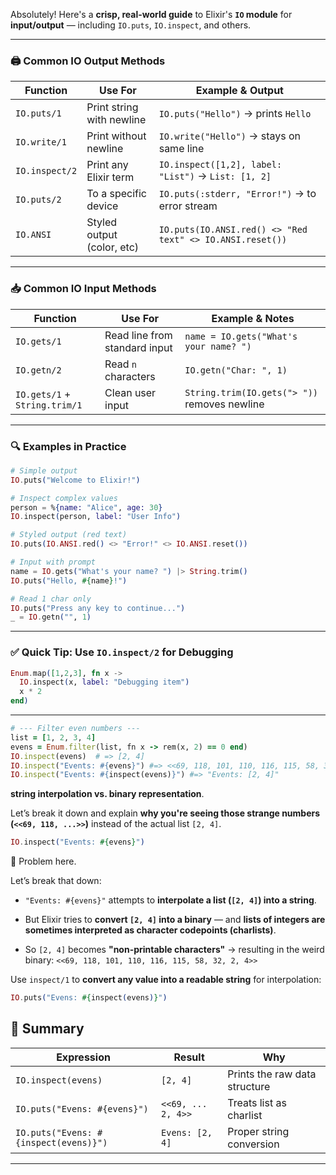 
Absolutely! Here's a **crisp, real-world guide** to Elixir's **`IO` module** for **input/output** — including `IO.puts`, `IO.inspect`, and others.

---

### 🖨️ Common IO Output Methods

|Function|Use For|Example & Output|
|---|---|---|
|`IO.puts/1`|Print string with newline|`IO.puts("Hello")` → prints `Hello`|
|`IO.write/1`|Print without newline|`IO.write("Hello")` → stays on same line|
|`IO.inspect/2`|Print any Elixir term|`IO.inspect([1,2], label: "List")` → `List: [1, 2]`|
|`IO.puts/2`|To a specific device|`IO.puts(:stderr, "Error!")` → to error stream|
|`IO.ANSI`|Styled output (color, etc)|`IO.puts(IO.ANSI.red() <> "Red text" <> IO.ANSI.reset())`|

---

### 📥 Common IO Input Methods

|Function|Use For|Example & Notes|
|---|---|---|
|`IO.gets/1`|Read line from standard input|`name = IO.gets("What's your name? ")`|
|`IO.getn/2`|Read `n` characters|`IO.getn("Char: ", 1)`|
|`IO.gets/1` + `String.trim/1`|Clean user input|`String.trim(IO.gets("> "))` removes newline|

---

### 🔍 Examples in Practice

```elixir
# Simple output
IO.puts("Welcome to Elixir!")

# Inspect complex values
person = %{name: "Alice", age: 30}
IO.inspect(person, label: "User Info")

# Styled output (red text)
IO.puts(IO.ANSI.red() <> "Error!" <> IO.ANSI.reset())

# Input with prompt
name = IO.gets("What's your name? ") |> String.trim()
IO.puts("Hello, #{name}!")

# Read 1 char only
IO.puts("Press any key to continue...")
_ = IO.getn("", 1)
```

---

### ✅ Quick Tip: Use `IO.inspect/2` for Debugging

```elixir
Enum.map([1,2,3], fn x ->
  IO.inspect(x, label: "Debugging item")
  x * 2
end)
```

---


```ruby | exlir
# --- Filter even numbers ---
list = [1, 2, 3, 4]
evens = Enum.filter(list, fn x -> rem(x, 2) == 0 end)
IO.inspect(evens)  # => [2, 4]
IO.inspect("Events: #{evens}") #=> <<69, 118, 101, 110, 116, 115, 58, 32, 2, 4>>
IO.inspect("Events: #{inspect(evens)}") #=> "Events: [2, 4]"
```

 **string interpolation vs. binary representation**.

Let’s break it down and explain **why you're seeing those strange numbers (`<<69, 118, ...>>`)** instead of the actual list `[2, 4]`.


```elixir
IO.inspect("Events: #{evens}")
```

🔴 Problem here.

Let’s break that down:

- `"Events: #{evens}"` attempts to **interpolate a list (`[2, 4]`) into a string**.
    
- But Elixir tries to **convert `[2, 4]` into a binary** — and **lists of integers are sometimes interpreted as character codepoints (charlists)**.
    
- So `[2, 4]` becomes **"non-printable characters"** → resulting in the weird binary: `<<69, 118, 101, 110, 116, 115, 58, 32, 2, 4>>`
    

Use `inspect/1` to **convert any value into a readable string** for interpolation:

```elixir
IO.puts("Evens: #{inspect(evens)}")
```



## 🔁 Summary

|Expression|Result|Why|
|---|---|---|
|`IO.inspect(evens)`|`[2, 4]`|Prints the raw data structure|
|`IO.puts("Evens: #{evens}")`|`<<69, ... 2, 4>>`|Treats list as charlist|
|`IO.puts("Evens: #{inspect(evens)}")`|`Evens: [2, 4]`|Proper string conversion|

---
